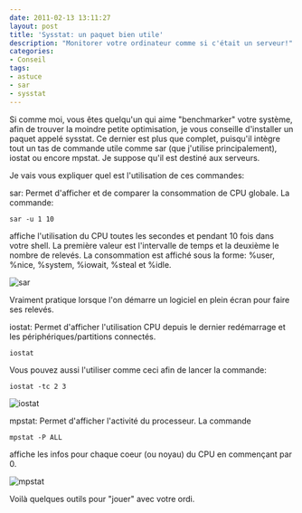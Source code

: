 ```yaml
---
date: 2011-02-13 13:11:27
layout: post
title: 'Sysstat: un paquet bien utile'
description: "Monitorer votre ordinateur comme si c'était un serveur!"
categories:
- Conseil
tags:
- astuce
- sar
- sysstat
---
```


Si comme moi, vous êtes quelqu'un qui aime "benchmarker" votre système, afin de trouver la moindre petite optimisation, je vous conseille d'installer un paquet appelé sysstat. Ce dernier est plus que complet, puisqu'il intègre tout un tas de commande utile comme sar (que j'utilise principalement), iostat ou encore mpstat. Je suppose qu'il est destiné aux serveurs.

<!-- more -->

Je vais vous expliquer quel est l'utilisation de ces commandes:

sar: Permet d'afficher et de comparer la consommation de CPU globale. La commande:

	sar -u 1 10

affiche l'utilisation du CPU toutes les secondes et pendant 10 fois dans votre shell. La première valeur est l'intervalle de temps et la deuxième le nombre de relevés. La consommation est affiché sous la forme: %user, %nice, %system, %iowait, %steal et %idle.

<img class="imgcenter" alt="sar" src="http://linuxien.legtux.org/uploads/images/2011/02/sar.png">

Vraiment pratique lorsque l'on démarre un logiciel en plein écran pour faire ses relevés.

iostat: Permet d'afficher l'utilisation CPU depuis le dernier redémarrage et les périphériques/partitions connectés.

	iostat

Vous pouvez aussi l'utiliser comme ceci afin de lancer la commande:

	iostat -tc 2 3

<img class="imgcenter" alt="iostat" src="http://linuxien.legtux.org/uploads/images/2011/02/iostat.png">

mpstat: Permet d'afficher l'activité du processeur. La commande

	mpstat -P ALL

affiche les infos pour chaque coeur (ou noyau) du CPU en commençant par 0.

<img class="imgcenter" alt="mpstat" src="http://linuxien.legtux.org/uploads/images/2011/02/mpstat.png">

Voilà quelques outils pour "jouer" avec votre ordi.
